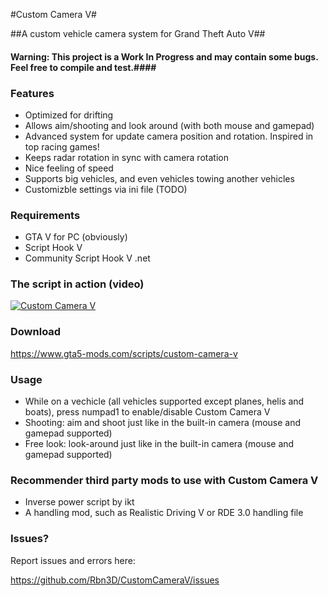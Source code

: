 
#Custom Camera V#

##A custom vehicle camera system for Grand Theft Auto V##

#### Warning: This project is a Work In Progress and may contain some bugs. Feel free to compile and test.####

### Features ###

* Optimized for drifting
* Allows aim/shooting and look around (with both mouse and gamepad)
* Advanced system for update camera position and rotation. Inspired in top racing games!
* Keeps radar rotation in sync with camera rotation
* Nice feeling of speed
* Supports big vehicles, and even vehicles towing another vehicles
* Customizble settings via ini file (TODO)

### Requirements ###
* GTA V for PC (obviously)
* Script Hook V
* Community Script Hook V .net

### The script in action (video) ###

[![Custom Camera V](http://img.youtube.com/vi/pon_B0Ia_gU/0.jpg)](http://www.youtube.com/watch?v=pon_B0Ia_gU "Custom Camera V")

### Download ###

https://www.gta5-mods.com/scripts/custom-camera-v

### Usage ###

* While on a vechicle (all vehicles supported except planes, helis and boats), press numpad1 to enable/disable Custom Camera V
* Shooting: aim and shoot just like in the built-in camera (mouse and gamepad supported)
* Free look: look-around just like in the built-in camera (mouse and gamepad supported)

### Recommender third party mods to use with Custom Camera V ###

* Inverse power script by ikt
* A handling mod, such as Realistic Driving V or RDE 3.0 handling file


### Issues? ###

Report issues and errors here:

https://github.com/Rbn3D/CustomCameraV/issues